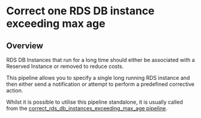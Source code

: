 # Correct one RDS DB instance exceeding max age

## Overview

RDS DB Instances that run for a long time should either be associated with a Reserved Instance or removed to reduce costs.

This pipeline allows you to specify a single long running RDS instance and then either send a notification or attempt to perform a predefined corrective action.

Whilst it is possible to utilise this pipeline standalone, it is usually called from the [correct_rds_db_instances_exceeding_max_age pipeline](https://hub.flowpipe.io/mods/turbot/aws_thrifty/pipelines/aws_thrifty.pipeline.correct_rds_db_instances_exceeding_max_age).
